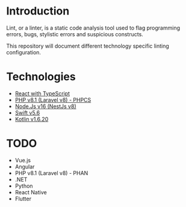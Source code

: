 # Introduction
Lint, or a linter, is a static code analysis tool used to flag programming errors, bugs, stylistic errors and suspicious constructs.

This repository will document different technology specific linting configuration.

# Technologies

- [React with TypeScript](react-typescript-eslint.md)
- [PHP v8.1 (Laravel v8) - PHPCS](php-laravel-phpcs.md)
- [Node.Js v16 (NestJs v8)](node-nest-eslint.md)
- [Swift v5.6](swift-swiftlint.md)
- [Kotlin v1.6.20](kotlin-ktlint.md)

# TODO
- Vue.js
- Angular
- PHP v8.1 (Laravel v8) - PHAN
- .NET
- Python
- React Native
- Flutter
